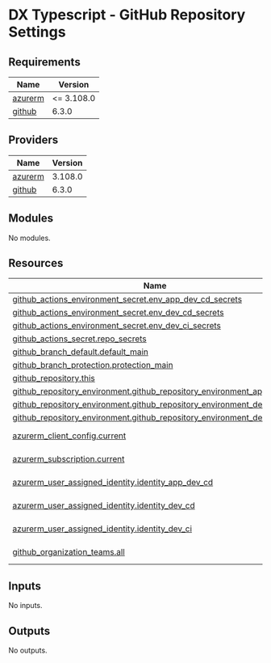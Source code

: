 # DX Typescript - GitHub Repository Settings

<!-- markdownlint-disable -->
<!-- BEGINNING OF PRE-COMMIT-TERRAFORM DOCS HOOK -->
## Requirements

| Name | Version |
|------|---------|
| <a name="requirement_azurerm"></a> [azurerm](#requirement\_azurerm) | <= 3.108.0 |
| <a name="requirement_github"></a> [github](#requirement\_github) | 6.3.0 |

## Providers

| Name | Version |
|------|---------|
| <a name="provider_azurerm"></a> [azurerm](#provider\_azurerm) | 3.108.0 |
| <a name="provider_github"></a> [github](#provider\_github) | 6.3.0 |

## Modules

No modules.

## Resources

| Name | Type |
|------|------|
| [github_actions_environment_secret.env_app_dev_cd_secrets](https://registry.terraform.io/providers/integrations/github/6.3.0/docs/resources/actions_environment_secret) | resource |
| [github_actions_environment_secret.env_dev_cd_secrets](https://registry.terraform.io/providers/integrations/github/6.3.0/docs/resources/actions_environment_secret) | resource |
| [github_actions_environment_secret.env_dev_ci_secrets](https://registry.terraform.io/providers/integrations/github/6.3.0/docs/resources/actions_environment_secret) | resource |
| [github_actions_secret.repo_secrets](https://registry.terraform.io/providers/integrations/github/6.3.0/docs/resources/actions_secret) | resource |
| [github_branch_default.default_main](https://registry.terraform.io/providers/integrations/github/6.3.0/docs/resources/branch_default) | resource |
| [github_branch_protection.protection_main](https://registry.terraform.io/providers/integrations/github/6.3.0/docs/resources/branch_protection) | resource |
| [github_repository.this](https://registry.terraform.io/providers/integrations/github/6.3.0/docs/resources/repository) | resource |
| [github_repository_environment.github_repository_environment_app_dev_cd](https://registry.terraform.io/providers/integrations/github/6.3.0/docs/resources/repository_environment) | resource |
| [github_repository_environment.github_repository_environment_dev_cd](https://registry.terraform.io/providers/integrations/github/6.3.0/docs/resources/repository_environment) | resource |
| [github_repository_environment.github_repository_environment_dev_ci](https://registry.terraform.io/providers/integrations/github/6.3.0/docs/resources/repository_environment) | resource |
| [azurerm_client_config.current](https://registry.terraform.io/providers/hashicorp/azurerm/latest/docs/data-sources/client_config) | data source |
| [azurerm_subscription.current](https://registry.terraform.io/providers/hashicorp/azurerm/latest/docs/data-sources/subscription) | data source |
| [azurerm_user_assigned_identity.identity_app_dev_cd](https://registry.terraform.io/providers/hashicorp/azurerm/latest/docs/data-sources/user_assigned_identity) | data source |
| [azurerm_user_assigned_identity.identity_dev_cd](https://registry.terraform.io/providers/hashicorp/azurerm/latest/docs/data-sources/user_assigned_identity) | data source |
| [azurerm_user_assigned_identity.identity_dev_ci](https://registry.terraform.io/providers/hashicorp/azurerm/latest/docs/data-sources/user_assigned_identity) | data source |
| [github_organization_teams.all](https://registry.terraform.io/providers/integrations/github/6.3.0/docs/data-sources/organization_teams) | data source |

## Inputs

No inputs.

## Outputs

No outputs.
<!-- END OF PRE-COMMIT-TERRAFORM DOCS HOOK -->